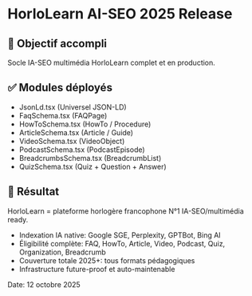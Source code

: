 # HorloLearn AI-SEO 2025 Release

## 🎯 Objectif accompli
Socle IA-SEO multimédia HorloLearn complet et en production.

## ✅ Modules déployés
- JsonLd.tsx (Universel JSON-LD)
- FaqSchema.tsx (FAQPage)
- HowToSchema.tsx (HowTo / Procedure)
- ArticleSchema.tsx (Article / Guide)
- VideoSchema.tsx (VideoObject)
- PodcastSchema.tsx (PodcastEpisode)
- BreadcrumbsSchema.tsx (BreadcrumbList)
- QuizSchema.tsx (Quiz + Question + Answer)

## 🚀 Résultat
HorloLearn = plateforme horlogère francophone N°1 IA-SEO/multimédia ready.
- Indexation IA native: Google SGE, Perplexity, GPTBot, Bing AI
- Éligibilité complète: FAQ, HowTo, Article, Video, Podcast, Quiz, Organization, Breadcrumb
- Couverture totale 2025+: tous formats pédagogiques
- Infrastructure future-proof et auto-maintenable

Date: 12 octobre 2025
